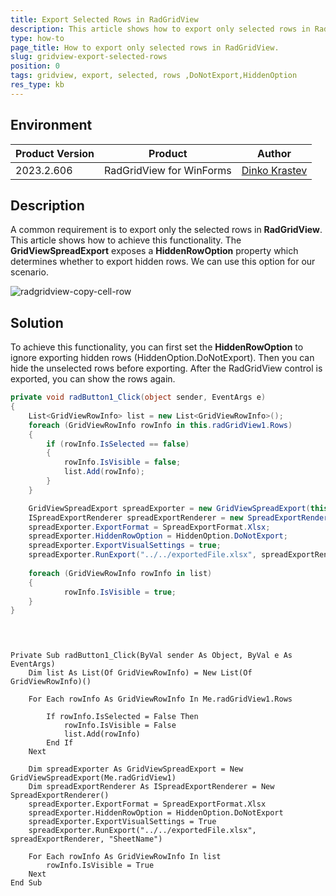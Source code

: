 ```yaml
---
title: Export Selected Rows in RadGridView
description: This article shows how to export only selected rows in RadGridView.
type: how-to
page_title: How to export only selected rows in RadGridView.
slug: gridview-export-selected-rows
position: 0
tags: gridview, export, selected, rows ,DoNotExport,HiddenOption
res_type: kb
---
```


## Environment
 
|Product Version|Product|Author|
|----|----|----|
|2023.2.606|RadGridView for WinForms|[Dinko Krastev](https://www.telerik.com/blogs/author/dinko-krastev)|


## Description

A common requirement is to export only the selected rows in **RadGridView**. This article shows how to achieve this functionality. The __GridViewSpreadExport__ exposes a __HiddenRowOption__ property which determines whether to export hidden rows. We can use this option for our scenario.  

![radgridview-copy-cell-row](images/radgridview-copy-cell-row.gif)

## Solution 

To achieve this functionality, you can first set the __HiddenRowOption__ to ignore exporting hidden rows (HiddenOption.DoNotExport). Then you can hide the unselected rows before exporting. After the RadGridView control is exported, you can show the rows again.

````C#
private void radButton1_Click(object sender, EventArgs e)
{
    List<GridViewRowInfo> list = new List<GridViewRowInfo>();
    foreach (GridViewRowInfo rowInfo in this.radGridView1.Rows)
    {
        if (rowInfo.IsSelected == false)
        {
            rowInfo.IsVisible = false;
            list.Add(rowInfo);
        }
    }

    GridViewSpreadExport spreadExporter = new GridViewSpreadExport(this.radGridView1);         
    ISpreadExportRenderer spreadExportRenderer = new SpreadExportRenderer();
    spreadExporter.ExportFormat = SpreadExportFormat.Xlsx;
    spreadExporter.HiddenRowOption = HiddenOption.DoNotExport;
    spreadExporter.ExportVisualSettings = true;
    spreadExporter.RunExport("../../exportedFile.xlsx", spreadExportRenderer, "SheetName");
	
    foreach (GridViewRowInfo rowInfo in list)
    {
            rowInfo.IsVisible = true;
    }
}

      

````
````VB.NET

Private Sub radButton1_Click(ByVal sender As Object, ByVal e As EventArgs)
    Dim list As List(Of GridViewRowInfo) = New List(Of GridViewRowInfo)()

    For Each rowInfo As GridViewRowInfo In Me.radGridView1.Rows

        If rowInfo.IsSelected = False Then
            rowInfo.IsVisible = False
            list.Add(rowInfo)
        End If
    Next

    Dim spreadExporter As GridViewSpreadExport = New GridViewSpreadExport(Me.radGridView1)
    Dim spreadExportRenderer As ISpreadExportRenderer = New SpreadExportRenderer()
    spreadExporter.ExportFormat = SpreadExportFormat.Xlsx
    spreadExporter.HiddenRowOption = HiddenOption.DoNotExport
    spreadExporter.ExportVisualSettings = True
    spreadExporter.RunExport("../../exportedFile.xlsx", spreadExportRenderer, "SheetName")

    For Each rowInfo As GridViewRowInfo In list
        rowInfo.IsVisible = True
    Next
End Sub

    
````







    
   
  
    
 

